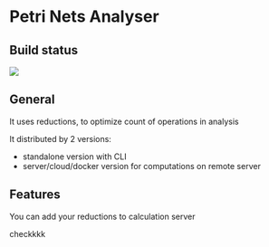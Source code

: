 # Petri Nets Analyser

## Build status
<a href="http://3.122.90.201:8111/viewType.html?buildTypeId=PetriNetsReductionAnalyzer_Build&guest=1">
<img src="http://3.122.90.201:8111/app/rest/builds/buildType:(id:PetriNetsReductionAnalyzer_Build)/statusIcon"/>
</a>

## General
It uses reductions, to optimize count of operations in analysis

It distributed by 2 versions:
- standalone version with CLI
- server/cloud/docker version for computations on remote server

## Features
You can add your reductions to calculation server

checkkkk 
